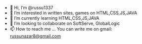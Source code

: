 - 👋 Hi, I’m @russu1337
- 👀 I’m interested in written sites, games on HTML,CSS,JS,JAVA
- 🌱 I’m currently learning HTML,CSS,JS,JAVA
- 💞️ I’m looking to collaborate on SoftServe, GlobalLogic 
- 📫 How to reach me ...
You can write me on gmail: russunazar8@gmail.com
<!---
russu1337/russu1337 is a ✨ special ✨ repository because its `README.md` (this file) appears on your GitHub profile.
You can click the Preview link to take a look at your changes.
--->
